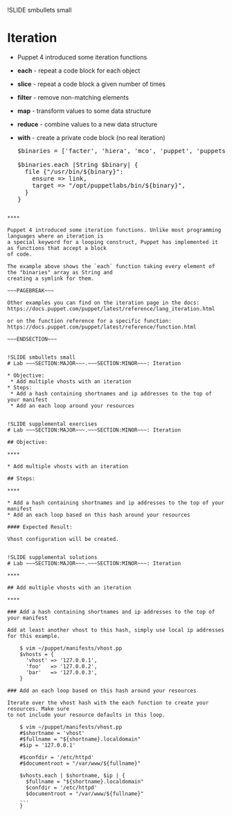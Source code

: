 !SLIDE smbullets small
# Iteration

* Puppet 4 introduced some iteration functions
 * **each** - repeat a code block for each object
 * **slice** - repeat a code block a given number of times
 * **filter** - remove non-matching elements
 * **map** - transform values to some data structure
 * **reduce** - combine values to a new data structure
 * **with** - create a private code block (no real iteration)

   <pre>
   $binaries = ['facter', 'hiera', 'mco', 'puppet', 'puppetserver']<br>
   $binaries.each |String $binary| {
     file {"/usr/bin/${binary}":
       ensure => link,
       target => "/opt/puppetlabs/bin/${binary}",
     }
   }
   </pre>

~~~SECTION:handouts~~~

****

Puppet 4 introduced some iteration functions. Unlike most programming languages where an iteration is
a special keyword for a looping construct, Puppet has implemented it as functions that accept a block
of code.

The example above shows the `each` function taking every element of the "binaries" array as String and
creating a symlink for them.

~~~PAGEBREAK~~~

Other examples you can find on the iteration page in the docs: https://docs.puppet.com/puppet/latest/reference/lang_iteration.html

or on the function reference for a specific function: https://docs.puppet.com/puppet/latest/reference/function.html

~~~ENDSECTION~~~


!SLIDE smbullets small
# Lab ~~~SECTION:MAJOR~~~.~~~SECTION:MINOR~~~: Iteration

* Objective:
 * Add multiple vhosts with an iteration
* Steps:
 * Add a hash containing shortnames and ip addresses to the top of your manifest
 * Add an each loop around your resources


!SLIDE supplemental exercises
# Lab ~~~SECTION:MAJOR~~~.~~~SECTION:MINOR~~~: Iteration

## Objective:

****

* Add multiple vhosts with an iteration

## Steps:

****

* Add a hash containing shortnames and ip addresses to the top of your manifest
* Add an each loop based on this hash around your resources

#### Expected Result:

Vhost configuration will be created.


!SLIDE supplemental solutions
# Lab ~~~SECTION:MAJOR~~~.~~~SECTION:MINOR~~~: Iteration

****

## Add multiple vhosts with an iteration

****

### Add a hash containing shortnames and ip addresses to the top of your manifest

Add at least another vhost to this hash, simply use local ip addresses for this example.

    $ vim ~/puppet/manifests/vhost.pp
    $vhosts = {
      'vhost' => '127.0.0.1',
      'foo'   => '127.0.0.2',
      'bar'   => '127.0.0.3',
    }

### Add an each loop based on this hash around your resources

Iterate over the vhost hash with the each function to create your resources. Make sure
to not include your resource defaults in this loop.

    $ vim ~/puppet/manifests/vhost.pp
    #$shortname = 'vhost'
    #$fullname = "${shortname}.localdomain"
    #$ip = '127.0.0.1'

    #$confdir = '/etc/httpd'
    #$documentroot = "/var/www/${fullname}"

    $vhosts.each | $shortname, $ip | {
      $fullname = "${shortname}.localdomain"
      $confdir = '/etc/httpd'
      $documentroot = "/var/www/${fullname}"
    ...
    }
